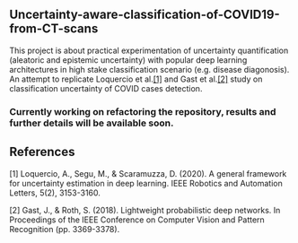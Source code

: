 ## Uncertainty-aware-classification-of-COVID19-from-CT-scans

This project is about practical experimentation of uncertainty quantification (aleatoric and epistemic uncertainty) with popular deep learning architectures in high stake classification scenario (e.g. disease diagonosis). An attempt to replicate Loquercio et al.[[1]](#1) and Gast et al.[[2]](#2) study on classification uncertainty of COVID cases detection.


### Currently working on refactoring the repository, results and further details will be available soon.

## References
<a id="1">[1]</a> 
Loquercio, A., Segu, M., & Scaramuzza, D. (2020). A general framework for uncertainty estimation in deep learning. IEEE Robotics and Automation Letters, 5(2), 3153-3160.

<a id="2">[2]</a> 
Gast, J., & Roth, S. (2018). Lightweight probabilistic deep networks. In Proceedings of the IEEE Conference on Computer Vision and Pattern Recognition (pp. 3369-3378).
